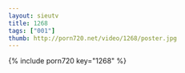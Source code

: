 ```yaml
--- 
layout: sieutv
title: 1268
tags: ["001"]
thumb: http://porn720.net/video/1268/poster.jpg
---
```

{% include porn720 key="1268" %} 
